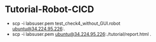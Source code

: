 # Tutorial-Robot-CICD

* scp -i labsuser.pem test_check4_without_GUI.robot ubuntu@34.224.95.226:.
* scp -i labsuser.pem ubuntu@34.224.95.226:./tutorial/report.html .
